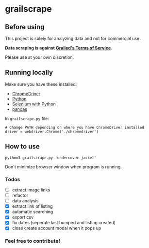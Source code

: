 # grailscrape

## Before using

This project is solely for analyzing data and not for commercial use.

**Data scraping is against** [**Grailed's Terms of Service**](https://www.grailed.com/about/terms).

Please use at your own discretion.

## Running locally

Make sure you have these installed:

- [ChromeDriver](https://chromedriver.chromium.org/)
- [Python](https://www.python.org/downloads/)
- [Selenium with Python](https://selenium-python.readthedocs.io/installation.html)
- [pandas](https://pandas.pydata.org/docs/getting_started/index.html#getting-started)

In `grailscrape.py` file:

```
# Change PATH depending on where you have ChromeDriver installed
driver = webdriver.Chrome('./chromedriver')
```

## How to use

```
python3 grailscrape.py 'undercover jacket'
```

Don't minimize browser window when program is running.

### Todos

- [ ] extract image links
- [ ] refactor
- [ ] data analysis
- [x] extract link of listing
- [x] automatic searching
- [x] export csv
- [x] fix dates (seperate last bumped and listing created)
- [x] close create account modal when it pops up

### Feel free to contribute!
